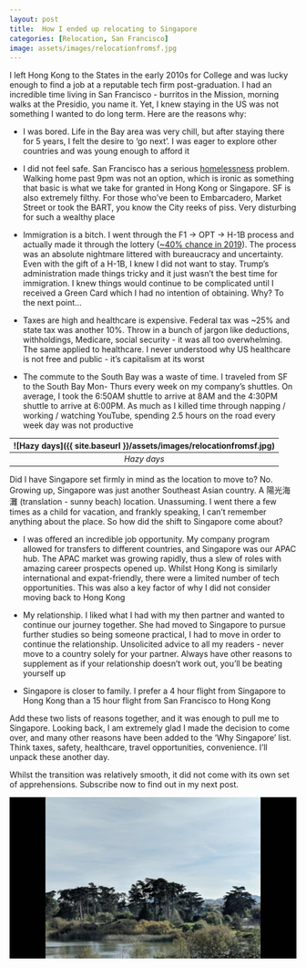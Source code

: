 ```yaml
---
layout: post
title:  How I ended up relocating to Singapore
categories: [Relocation, San Francisco]
image: assets/images/relocationfromsf.jpg
---
```

I left Hong Kong to the States in the early 2010s for College and was lucky enough to find a job at a reputable tech firm post-graduation. I had an incredible time living in San Francisco - burritos in the Mission, morning walks at the Presidio, you name it. Yet, I knew staying in the US was not something I wanted to do long term. Here are the reasons why:

+ I was bored. Life in the Bay area was very chill, but after staying there for 5 years, I felt the desire to ‘go next’. I was eager to explore other countries and was young enough to afford it

+ I did not feel safe. San Francisco has a serious [homelessness](https://sfgov.org/scorecards/safety-net/homeless-population#:~:text=POINT%2DIN%2DTIME%20HOMELESS%20COUNTS,homeless%20population%20from%202019%20%E2%80%93%202022.) problem. Walking home past 9pm was not an option, which is ironic as something that basic is what we take for granted in Hong Kong or Singapore. SF is also extremely filthy. For those who’ve been to Embarcadero, Market Street or took the BART, you know the City reeks of piss. Very disturbing for such a wealthy place

+ Immigration is a bitch. I went through the F1 → OPT → H-1B process and actually made it through the lottery ([~40% chance in 2019](https://www.lawfirm4immigrants.com/what-h-1b-lottery-results-says-about-odds/)). The process was an absolute nightmare littered with bureaucracy and uncertainty. Even with the gift of a H-1B, I knew I did not want to stay. Trump’s administration made things tricky and it just wasn’t the best time for immigration. I knew things would continue to be complicated until I received a Green Card which I had no intention of obtaining. Why? To the next point…

+ Taxes are high and healthcare is expensive. Federal tax was ~25% and state tax was another 10%. Throw in a bunch of jargon like deductions, withholdings, Medicare, social security - it was all too overwhelming. The same applied to healthcare. I never understood why US healthcare is not free and public - it’s capitalism at its worst

+ The commute to the South Bay was a waste of time. I traveled from SF to the South Bay Mon- Thurs every week on my company’s shuttles. On average, I took the 6:50AM shuttle to arrive at 8AM and the 4:30PM shuttle to arrive at 6:00PM. As much as I killed time through napping / working / watching YouTube, spending 2.5 hours on the road every week day was not productive

| ![Hazy days]({{ site.baseurl }}/assets/images/relocationfromsf.jpg)
|:--:| 
|  *Hazy days*  |

Did I have Singapore set firmly in mind as the location to move to? No. Growing up, Singapore was just another Southeast Asian country. A 陽光海灘 (translation - sunny beach) location. Unassuming. I went there a few times as a child for vacation, and frankly speaking, I can’t remember anything about the place. So how did the shift to Singapore come about?

+ I was offered an incredible job opportunity. My company program allowed for transfers to different countries, and Singapore was our APAC hub. The APAC market was growing rapidly, thus a slew of roles with amazing career prospects opened up. Whilst Hong Kong is similarly international and expat-friendly, there were a limited number of tech opportunities. This was also a key factor of why I did not consider moving back to Hong Kong

+ My relationship. I liked what I had with my then partner and wanted to continue our journey together. She had moved to Singapore to pursue further studies so being someone practical, I had to move in order to continue the relationship. Unsolicited advice to all my readers - never move to a country solely for your partner. Always have other reasons to supplement as if your relationship doesn’t work out, you’ll be beating yourself up

+ Singapore is closer to family. I prefer a 4 hour flight from Singapore to Hong Kong than a 15 hour flight from San Francisco to Hong Kong

Add these two lists of reasons together, and it was enough to pull me to Singapore. Looking back, I am extremely glad I made the decision to come over, and many other reasons have been added to the ‘Why Singapore’ list. Think taxes, safety, healthcare, travel opportunities, convenience. I’ll unpack these another day.

Whilst the transition was relatively smooth, it did not come with its own set of apprehensions. Subscribe now to find out in my next post.

![Goodbye SF. My favourite spot in the City near the Presidio](assets/images/presidio.jpg)